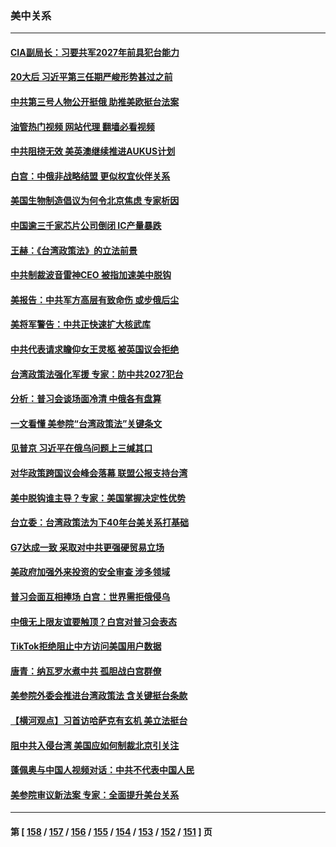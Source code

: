 ### 美中关系
---
#### [CIA副局长：习要共军2027年前具犯台能力](../../pages/nf1412576/n13827352.md?09181645) 
#### [20大后 习近平第三任期严峻形势甚过之前](../../pages/nf1412576/n13827305.md?09181645) 
#### [中共第三号人物公开挺俄 助推美欧挺台法案](../../pages/nf1412576/n13827277.md?09181645) 
#### [油管热门视频 网站代理 翻墙必看视频](http://209.222.30.114:81/youtube.html?09181645)
#### [中共阻挠无效 美英澳继续推进AUKUS计划](../../pages/nf1412576/n13827163.md?09181645) 
#### [白宫：中俄非战略结盟 更似权宜伙伴关系](../../pages/nf1412576/n13827239.md?09181645) 
#### [美国生物制造倡议为何令北京焦虑 专家析因](../../pages/nf1412576/n13827066.md?09181645) 
#### [中国逾三千家芯片公司倒闭 IC产量暴跌](../../pages/nf1412576/n13827065.md?09181645) 
#### [王赫：《台湾政策法》的立法前景](../../pages/nf1412576/n13826910.md?09181645) 
#### [中共制裁波音雷神CEO 被指加速美中脱钩](../../pages/nf1412576/n13826736.md?09181645) 
#### [美报告：中共军方高层有致命伤 或步俄后尘](../../pages/nf1412576/n13826589.md?09181645) 
#### [美将军警告：中共正快速扩大核武库](../../pages/nf1412576/n13826470.md?09181645) 
#### [中共代表请求瞻仰女王灵柩 被英国议会拒绝](../../pages/nf1412576/n13826443.md?09181645) 
#### [台湾政策法强化军援 专家：防中共2027犯台](../../pages/nf1412576/n13826368.md?09181645) 
#### [分析：普习会谈场面冷清 中俄各有盘算](../../pages/nf1412576/n13826004.md?09181645) 
#### [一文看懂 美参院“台湾政策法”关键条文](../../pages/nf1412576/n13825882.md?09181645) 
#### [见普京 习近平在俄乌问题上三缄其口](../../pages/nf1412576/n13825949.md?09181645) 
#### [对华政策跨国议会峰会落幕 联盟公报支持台湾](../../pages/nf1412576/n13825690.md?09181645) 
#### [美中脱钩谁主导？专家：美国掌握决定性优势](../../pages/nf1412576/n13825556.md?09181645) 
#### [台立委：台湾政策法为下40年台美关系打基础](../../pages/nf1412576/n13825689.md?09181645) 
#### [G7达成一致 采取对中共更强硬贸易立场](../../pages/nf1412576/n13825890.md?09181645) 
#### [美政府加强外来投资的安全审查 涉多领域](../../pages/nf1412576/n13825804.md?09181645) 
#### [普习会面互相捧场 白宫：世界需拒俄侵乌](../../pages/nf1412576/n13825805.md?09181645) 
#### [中俄无上限友谊要触顶？白宫对普习会表态](../../pages/nf1412576/n13825739.md?09181645) 
#### [TikTok拒绝阻止中方访问美国用户数据](../../pages/nf1412576/n13825519.md?09181645) 
#### [唐青：纳瓦罗水煮中共 孤胆战白宫群僚](../../pages/nf1412576/n13825436.md?09181645) 
#### [美参院外委会推进台湾政策法 含关键挺台条款](../../pages/nf1412576/n13825205.md?09181645) 
#### [【横河观点】习首访哈萨克有玄机 美立法挺台](../../pages/nf1412576/n13825189.md?09181645) 
#### [阻中共入侵台湾 美国应如何制裁北京引关注](../../pages/nf1412576/n13825165.md?09181645) 
#### [蓬佩奥与中国人视频对话：中共不代表中国人民](../../pages/nf1412576/n13825094.md?09181645) 
#### [美参院审议新法案 专家：全面提升美台关系](../../pages/nf1412576/n13824868.md?09181645) 

---
#### 第 [ [158](./158.md?09181645) / [157](./157.md?09181645) / [156](./156.md?09181645) / [155](./155.md?09181645) / [154](./154.md?09181645) / [153](./153.md?09181645) / [152](./152.md?09181645) / [151](./151.md?09181645) ] 页
